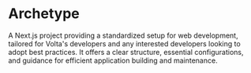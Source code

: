 # Archetype

A Next.js project providing a standardized setup for web development, tailored for Volta's developers and any interested developers looking to adopt best practices. It offers a clear structure, essential configurations, and guidance for efficient application building and maintenance.
